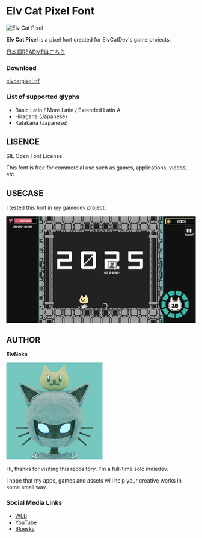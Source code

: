 # Elv Cat Pixel Font

![Elv Cat Pixel](docs/ElvCatPixel_thumbnail.png)

__Elv Cat Pixel__ is a pixel font created for ElvCatDev's game projects.

[日本語READMEはこちら](/README_ja.md)

### Download

[elvcatpixel.ttf](https://github.com/elvneko/ElvCatPixelFont/releases/download/v1.0/elvcatpixel.ttf)

### List of supported glyphs
* Basic Latin / More Latin / Extended Latin A
* Hiragana (Japanese)
* Katakana (Japanese)

## LISENCE
SIL Open Font License

This font is free for commercial use such as games, applications, videos, etc.

## USECASE

I tested this font in my gamedev project.


![The progress of Cat Ball Down](docs/catballdown_basic_player.jpg)

## AUTHOR

__ElvNeko__

![Icon of ElvNeko](docs/author.jpg)

Hi, thanks for visiting this repository.
I'm a full-time solo indiedev.

I hope that my apps, games and assets will help your creative works in some small way.

### Social Media Links

* [WEB](https://elvneko.com/)
* [YouTube](https://www.youtube.com/@ElvNeko)
* [Bluesky](https://bsky.app/profile/elvneko.com)
